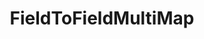 ---
optionsClassName: FieldToFieldMultiMapOptions
optionsClassFullName: MigrationTools.Tools.FieldToFieldMultiMapOptions
configurationSamples:
- name: defaults
  description: 
  code: >-
    {
      "MigrationTools": {
        "CommonTools": {
          "FieldMappingTool": {
            "FieldMapDefaults": {
              "FieldToFieldMultiMap": {
                "SourceToTargetMappings": {
                  "SourceField1": "TargetField1",
                  "SourceField2": "TargetField2"
                },
                "WorkItemTypes": {
                  "0": "SomeWorkItemType",
                  "1": "SomeOtherWorkItemType"
                }
              }
            }
          }
        }
      }
    }
  sampleFor: MigrationTools.Tools.FieldToFieldMultiMapOptions
- name: Classic
  description: 
  code: >-
    {
      "$type": "FieldToFieldMultiMapOptions",
      "WorkItemTypeName": null,
      "SourceToTargetMappings": {
        "$type": "Dictionary`2",
        "SourceField1": "TargetField1",
        "SourceField2": "TargetField2"
      },
      "Enabled": false,
      "ApplyTo": null
    }
  sampleFor: MigrationTools.Tools.FieldToFieldMultiMapOptions
description: missng XML code comments
className: FieldToFieldMultiMap
typeName: FieldMaps
architecture: 
options:
- parameterName: ApplyTo
  type: List
  description: missng XML code comments
  defaultValue: missng XML code comments
- parameterName: Enabled
  type: Boolean
  description: If set to `true` then the Fieldmap will run. Set to `false` and the processor will not run.
  defaultValue: missng XML code comments
- parameterName: SourceToTargetMappings
  type: Dictionary
  description: missng XML code comments
  defaultValue: missng XML code comments
- parameterName: WorkItemTypeName
  type: String
  description: missng XML code comments
  defaultValue: missng XML code comments
status: missng XML code comments
processingTarget: missng XML code comments
classFile: /src/MigrationTools.Clients.AzureDevops.ObjectModel/Tools/FieldMappingTool/FieldMaps/FieldtoFieldMultiMap.cs
optionsClassFile: /src/MigrationTools/Tools/FieldMappingTool/FieldMaps/FieldtoFieldMultiMapOptions.cs

redirectFrom:
- /Reference/FieldMaps/FieldToFieldMultiMapOptions/
layout: reference
toc: true
permalink: /Reference/FieldMaps/FieldToFieldMultiMap/
title: FieldToFieldMultiMap
categories:
- FieldMaps
- 
topics:
- topic: notes
  path: /FieldMaps/FieldToFieldMultiMap-notes.md
  exists: false
  markdown: ''
- topic: introduction
  path: /FieldMaps/FieldToFieldMultiMap-introduction.md
  exists: false
  markdown: ''

---